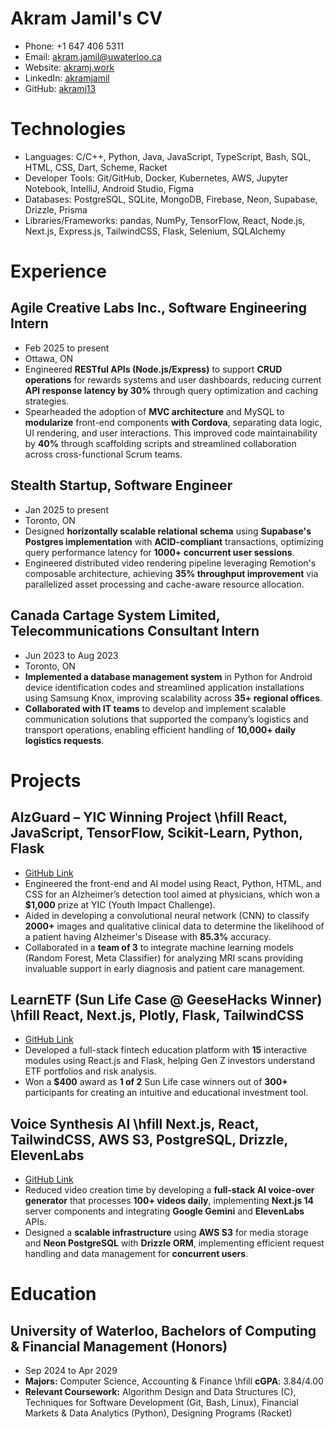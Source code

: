 # Akram Jamil's CV

- Phone: +1 647 406 5311
- Email: [akram.jamil@uwaterloo.ca](mailto:akram.jamil@uwaterloo.ca)
- Website: [akramj.work](https://akramj.work/)
- LinkedIn: [akramjamil](https://linkedin.com/in/akramjamil)
- GitHub: [akramj13](https://github.com/akramj13)


# Technologies

- Languages: C/C++, Python, Java, JavaScript, TypeScript, Bash, SQL, HTML, CSS, Dart, Scheme, Racket
- Developer Tools: Git/GitHub, Docker, Kubernetes, AWS, Jupyter Notebook, IntelliJ, Android Studio, Figma
- Databases: PostgreSQL, SQLite, MongoDB, Firebase, Neon, Supabase, Drizzle, Prisma
- Libraries/Frameworks: pandas, NumPy, TensorFlow, React, Node.js, Next.js, Express.js, TailwindCSS, Flask, Selenium, SQLAlchemy
# Experience

## Agile Creative Labs Inc., Software Engineering Intern

- Feb 2025 to present
- Ottawa, ON
- Engineered **RESTful APIs (Node.js/Express)** to support **CRUD operations** for rewards systems and user dashboards, reducing current **API response latency by 30%** through query optimization and caching strategies.
- Spearheaded the adoption of **MVC architecture** and MySQL to **modularize** front-end components **with Cordova**, separating data logic, UI rendering, and user interactions. This improved code maintainability by **40%** through scaffolding scripts and streamlined collaboration across cross-functional Scrum teams.

## Stealth Startup, Software Engineer

- Jan 2025 to present
- Toronto, ON
- Designed **horizontally scalable relational schema** using **Supabase's Postgres implementation** with **ACID-compliant** transactions, optimizing query performance latency for **1000+ concurrent user sessions**.
- Engineered distributed video rendering pipeline leveraging Remotion's composable architecture, achieving **35% throughput improvement** via parallelized asset processing and cache-aware resource allocation.

## Canada Cartage System Limited, Telecommunications Consultant Intern

- Jun 2023 to Aug 2023
- Toronto, ON
- **Implemented a database management system** in Python for Android device identification codes and streamlined application installations using Samsung Knox, improving scalability across **35+ regional offices**.
- **Collaborated with IT teams** to develop and implement scalable communication solutions that supported the company’s logistics and transport operations, enabling efficient handling of **10,000+ daily logistics requests**.

# Projects

## AlzGuard – YIC Winning Project \hfill React, JavaScript, TensorFlow, Scikit-Learn, Python, Flask

- [GitHub Link](https://github.com/sahilalamgir/AlzGuard)
- Engineered the front-end and AI model using React, Python, HTML, and CSS for an Alzheimer’s detection tool aimed at physicians, which won a **\$1,000** prize at YIC (Youth Impact Challenge).
- Aided in developing a convolutional neural network (CNN) to classify **2000+** images and qualitative clinical data to determine the likelihood of a patient having Alzheimer's Disease with **85.3%** accuracy.
- Collaborated in a **team of 3** to integrate machine learning models (Random Forest, Meta Classifier) for analyzing MRI scans providing invaluable support in early diagnosis and patient care management.

## LearnETF (Sun Life Case @ GeeseHacks Winner) \hfill React, Next.js, Plotly, Flask, TailwindCSS

- [GitHub Link](https://github.com/akramj13/learnetf)
- Developed a full-stack fintech education platform with **15** interactive modules using React.js and Flask, helping Gen Z investors understand ETF portfolios and risk analysis.
- Won a **\$400** award as **1 of 2** Sun Life case winners out of **300+** participants for creating an intuitive and educational investment tool.

## Voice Synthesis AI \hfill Next.js, React, TailwindCSS, AWS S3, PostgreSQL, Drizzle, ElevenLabs

- [GitHub Link](https://github.com/akramj13/ai-voice)
- Reduced video creation time by developing a **full-stack AI voice-over generator** that processes **100+ videos daily**, implementing **Next.js 14** server components and integrating **Google Gemini** and **ElevenLabs** APIs.
- Designed a **scalable infrastructure** using **AWS S3** for media storage and **Neon PostgreSQL** with **Drizzle ORM**, implementing efficient request handling and data management for **concurrent users**.

# Education

## University of Waterloo, Bachelors of Computing & Financial Management (Honors)

- Sep 2024 to Apr 2029
- **Majors:** Computer Science, Accounting & Finance \hfill **cGPA**: 3.84/4.00
- **Relevant Coursework:** Algorithm Design and Data Structures (C), Techniques for Software Development (Git, Bash, Linux), Financial Markets & Data Analytics (Python), Designing Programs (Racket)

